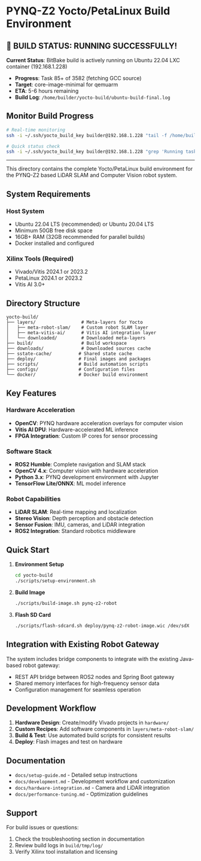# PYNQ-Z2 Yocto/PetaLinux Build Environment

## 🚀 **BUILD STATUS: RUNNING SUCCESSFULLY!**

**Current Status**: BitBake build is actively running on Ubuntu 22.04 LXC container (192.168.1.228)
- **Progress**: Task 85+ of 3582 (fetching GCC source)
- **Target**: core-image-minimal for qemuarm  
- **ETA**: 5-6 hours remaining
- **Build Log**: `/home/builder/yocto-build/ubuntu-build-final.log`

## Monitor Build Progress

```bash
# Real-time monitoring
ssh -i ~/.ssh/yocto_build_key builder@192.168.1.228 "tail -f /home/builder/yocto-build/ubuntu-build-final.log"

# Quick status check
ssh -i ~/.ssh/yocto_build_key builder@192.168.1.228 "grep 'Running task.*of 3582' /home/builder/yocto-build/ubuntu-build-final.log | tail -1"
```

---

This directory contains the complete Yocto/PetaLinux build environment for the PYNQ-Z2 based LiDAR SLAM and Computer Vision robot system.

## System Requirements

### Host System
- Ubuntu 22.04 LTS (recommended) or Ubuntu 20.04 LTS
- Minimum 50GB free disk space
- 16GB+ RAM (32GB recommended for parallel builds)
- Docker installed and configured

### Xilinx Tools (Required)
- Vivado/Vitis 2024.1 or 2023.2
- PetaLinux 2024.1 or 2023.2
- Vitis AI 3.0+

## Directory Structure

```
yocto-build/
├── layers/                 # Meta-layers for Yocto
│   ├── meta-robot-slam/    # Custom robot SLAM layer
│   ├── meta-vitis-ai/      # Vitis AI integration layer
│   └── downloaded/         # Downloaded meta-layers
├── build/                  # Build workspace
├── downloads/              # Downloaded sources cache
├── sstate-cache/          # Shared state cache
├── deploy/                # Final images and packages
├── scripts/               # Build automation scripts
├── configs/               # Configuration files
└── docker/                # Docker build environment
```

## Key Features

### Hardware Acceleration
- **OpenCV**: PYNQ hardware acceleration overlays for computer vision
- **Vitis AI DPU**: Hardware-accelerated ML inference
- **FPGA Integration**: Custom IP cores for sensor processing

### Software Stack
- **ROS2 Humble**: Complete navigation and SLAM stack
- **OpenCV 4.x**: Computer vision with hardware acceleration
- **Python 3.x**: PYNQ development environment with Jupyter
- **TensorFlow Lite/ONNX**: ML model inference

### Robot Capabilities
- **LiDAR SLAM**: Real-time mapping and localization
- **Stereo Vision**: Depth perception and obstacle detection
- **Sensor Fusion**: IMU, cameras, and LiDAR integration
- **ROS2 Integration**: Standard robotics middleware

## Quick Start

1. **Environment Setup**
   ```bash
   cd yocto-build
   ./scripts/setup-environment.sh
   ```

2. **Build Image**
   ```bash
   ./scripts/build-image.sh pynq-z2-robot
   ```

3. **Flash SD Card**
   ```bash
   ./scripts/flash-sdcard.sh deploy/pynq-z2-robot-image.wic /dev/sdX
   ```

## Integration with Existing Robot Gateway

The system includes bridge components to integrate with the existing Java-based robot gateway:
- REST API bridge between ROS2 nodes and Spring Boot gateway
- Shared memory interfaces for high-frequency sensor data
- Configuration management for seamless operation

## Development Workflow

1. **Hardware Design**: Create/modify Vivado projects in `hardware/`
2. **Custom Recipes**: Add software components in `layers/meta-robot-slam/`
3. **Build & Test**: Use automated build scripts for consistent results
4. **Deploy**: Flash images and test on hardware

## Documentation

- `docs/setup-guide.md` - Detailed setup instructions
- `docs/development.md` - Development workflow and customization
- `docs/hardware-integration.md` - Camera and LiDAR integration
- `docs/performance-tuning.md` - Optimization guidelines

## Support

For build issues or questions:
1. Check the troubleshooting section in documentation
2. Review build logs in `build/tmp/log/`
3. Verify Xilinx tool installation and licensing